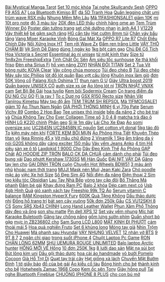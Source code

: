 [Bài Mystical Manga Tarot](https://cuahang4.github.io/p0/108/77/bai-mystical-manga-tarot-mua-hang-online/) [ Set 10 móc khóa](https://cuahang4.github.io/p0/111/333/set-10-moc-khoa-dang-kep-cang-cua-chuyen-dung-cho-xe-hoi-55stock-mua-hang-online/) [ Tai nghe Skullcandy Sesh](https://cuahang5.github.io/p0/151/245/tai-nghe-skullcandy-sesh-true-wireless-in-ear-mua-hang-online/) [ OPPO F9 A5S A7](https://cuahang4.github.io/p0/149/811/op-lung-oppo-f9a5sa7realme-2-pro-mua-hang-online/) [ Loa Bluetooth Kimiso BT](https://cuahang4.github.io/p0/145/68/loa-bluetooth-kimiso-bt-03-mua-hang-online/) [ đá 5D Tranh Hoa](https://cuahang5.github.io/p0/166/142/tranh-dinh-da-5d-tranh-hoa-sen-dinh-full-da-mua-hang-online/) [Quần legging chất umi](https://cuahang4.github.io/p0/112/46/quan-legging-chat-umi-mua-hang-online/) [ trùm wave RSX mẫu](https://cuahang4.github.io/p0/128/830/tem-trum-wave-rsx-mau-hot-mua-hang-online/) [ Nhung Mềm Mịn Lâu](https://cuahang4.github.io/p0/125/977/son-kem-li-min-nhu-nhung-mem-min-lau-troi-hieu-ung-tu-nhien-mua-hang-online/) [ Mã 11FASHIONSALE1 giảm 10K](https://cuahang4.github.io/p0/143/806/ma-11fashionsale1-giam-10k-don-50k-ao-lot-khong-duong-may-quyen-ru-cho-nu-mua-hang-online/) [ mi 10t pro note](https://cuahang5.github.io/p0/176/827/cuong-luc-kingkong-full-man-xiaomi-mi-10t-pro-note-9s-note9-pro-5g-note-7-8-pro-poco-x3-m3-k20-k30-pro-k40-pro-mi-8-se-mua-hang-online/) [ độ 3 màu tùy](https://cuahang4.github.io/p0/134/293/son-duong-am-herorange-thiet-ke-mau-thay-doi-theo-nhiet-do-3-mau-tuy-chon-mua-hang-online/) [ 20X đèn LED thấu](https://cuahang4.github.io/p0/133/546/kinh-lup-kep-ban-lt-86a-20x-den-led-thau-kinh-trang-optical-mua-hang-online/) [ chính hãng ome an](https://cuahang5.github.io/p0/171/864/xich-du-da-nang-kiem-nhun-chinh-hang-ome-an-toan-cho-be-3-thang-6-tuoi-mua-hang-online/) [ Tem Trùm Winner Đỏ](https://cuahang5.github.io/p0/179/642/tem-trum-winner-do-xanh-hrc-mua-hang-online/) [ Poster dán tường trang](https://cuahang4.github.io/p0/133/467/1-tam-poster-dan-tuong-trang-tri-hinh-anime-evangelion-mua-hang-online/) [ set chè dưỡng nhan](https://cuahang4.github.io/p0/147/611/set-che-duong-nhan-500g-mua-hang-online/) [ in ảnh A4 1](https://cuahang4.github.io/p0/102/58/giay-in-anh-a4-1-mat-bong-115gsm-100-toxap-mua-hang-online/) [ V1229 Váy thiết kế](https://cuahang4.github.io/p0/125/71/v1229-vay-thiet-ke-dvc-mua-hang-online/) [ bé gặm sạch răng](https://cuahang4.github.io/p0/111/743/snack-thai-lan-xuong-goodies-vi-gan-giup-be-gam-sach-rang-bo-sung-dinh-duong-mua-hang-online/) [HG cần tây](https://cuahang5.github.io/p0/155/663/hg-can-tay-mua-hang-online/) [ Hạt cườm 8mm túi](https://cuahang4.github.io/p0/131/718/hat-cuom-8mm-tui-10g-mua-hang-online/) [Chân váy bầu tầng](https://cuahang4.github.io/p0/139/295/chan-vay-bau-tang-mua-hang-online/) [ Vang Mixer Karaoke Vinh](https://cuahang4.github.io/p0/124/698/vang-mixer-karaoke-vinh-quang-mua-hang-online/) [ Bóng Gai Mát Xa](https://cuahang4.github.io/p0/125/832/bong-gai-mat-xa-tap-yoga-mua-hang-online/) [ OPPO R7 Lite R7](https://cuahang4.github.io/p0/109/632/op-lung-deo-oppo-r7-lite-r7-r7kf-mua-hang-online/) [ Chốt Điều Chỉnh Dây](https://cuahang4.github.io/p0/103/400/1-cap-chot-dieu-chinh-day-dan-guitar-3l3r-mua-hang-online/) [ Nồi Xửng Inox HT](https://cuahang5.github.io/p0/159/268/noi-xung-inox-ht-cook-28cm-mua-hang-online/) [Tem rời Wave Zx](https://cuahang4.github.io/p0/106/61/tem-roi-wave-zx-mua-hang-online/) [ Đầm ren trắng Little](https://cuahang4.github.io/p0/106/795/dam-ren-trang-little-paris-mua-hang-online/) [ VÁY THÔ CHẤM BI](https://cuahang4.github.io/p0/142/895/vay-tho-cham-bi-cung-xiu-mua-hang-online/) [ Vệ Sinh Dễ Dàng](https://cuahang4.github.io/p0/105/483/thot-inox-304-khang-khuan-cuong-luc-ve-sinh-de-dang-ra-dong-nhanh-chong-am-moc-khong-xuoc-dam-khong-mun-go-mua-hang-online/) [ dùng 1 ngày ko](https://cuahang5.github.io/p0/168/359/kinh-ap-trong-seed-nhat-ban-dung-1-ngay-ko-mau-seed-1day-pure-lens-seed-mua-hang-online/) [1kg bột cám gạo](https://cuahang4.github.io/p0/129/16/1kg-bot-cam-gao-mua-hang-online/) [ Chủ Đề Cổ Tích](https://cuahang4.github.io/p0/107/20/tranh-goc-mam-non-chu-de-co-tich-dan-gian-anh-that-xop-dep-tang-keo-mua-hang-online/) [ Hoa Victoria s Secret](https://cuahang5.github.io/p0/180/727/nuoc-hoa-victorias-secret-night-20ml-mua-hang-online/) [ Essentinal áo nỉ unisex](https://cuahang4.github.io/p0/134/885/ao-hoodie-mau-outerity-essentinal-ao-ni-unisex-mau-trang-nhieu-size-n134-mua-hang-online/) [ tử mặt kính thay](https://cuahang4.github.io/p0/121/389/kinh-han-dien-tu-mat-kinh-thay-the-mua-hang-online/) [ Size từ 1m8x2m FreeshipExtra](https://cuahang4.github.io/p0/119/895/chan-long-tuyet-size-tu-1m8x2mfreeshipextra-chan-ga-goi-dem-muji-mau-hoa-tiet-mua-hang-online/) [ Tinh Chất Ốc Sên](https://cuahang4.github.io/p0/144/329/tinh-chat-oc-sen-tunemakers-mua-hang-online/) [ Ấm siêu tốc sunhouse](https://cuahang5.github.io/p0/160/518/am-sieu-toc-sunhouse-18l-mua-hang-online/) [Xe thả khối friso](https://cuahang4.github.io/p0/111/638/xe-tha-khoi-friso-mua-hang-online/) [ Đèn pha Sirius Fi](https://cuahang4.github.io/p0/141/929/yamaha-den-pha-sirius-fi-zin-yamaha-mua-hang-online/) [ hồ vạn năng ZOYI](https://cuahang4.github.io/p0/105/309/dong-ho-van-nang-zoyi-zt-s1-chinh-hang-bao-hang-6-thang-mua-hang-online/) [NHẪN ĐÔI TITAN](https://cuahang4.github.io/p0/111/750/nhan-doi-titan-mua-hang-online/) [ Set 2 Tua Vít](https://cuahang4.github.io/p0/122/70/set-2-tua-vit-mini-sua-chua-da-nang-mua-hang-online/) [ bóng nước KOVA Clear](https://cuahang5.github.io/p0/164/960/keo-bong-nuoc-kova-clear-w-1kg-mua-hang-online/) [Váy công chúa monoco](https://cuahang5.github.io/p0/153/404/vay-cong-chua-monoco-mua-hang-online/) [ Túi đeo chéo B](https://cuahang5.github.io/p0/169/924/tui-deo-cheo-b-g-mua-hang-online/) [Túi đeo chéo](https://cuahang5.github.io/p0/170/164/tui-deo-cheo-mua-hang-online/) [ Máy sấy tóc Philips](https://cuahang4.github.io/p0/107/600/may-say-toc-philips-bhc015-mua-hang-online/) [ lót đồ lót quần](https://cuahang4.github.io/p0/147/606/hop-vai-dung-tat-vo-gio-vai-dung-ao-lot-do-lot-quan-ao-ngu-vay-ngu-gap-gon-sethome-official-store-mua-hang-online/) [Bao vợt cầu lông](https://cuahang4.github.io/p0/141/339/bao-vot-cau-long-mua-hang-online/) [ Khuôn inox làm giò](https://cuahang5.github.io/p0/154/401/khuon-inox-lam-gio-1kg-mua-hang-online/) [ đơn 50K Vòng cổ](https://cuahang4.github.io/p0/122/889/ma-11fashionsale1-giam-10k-don-50k-vong-co-choker-cd-sang-chanh-thoi-trang-cao-cap-sang-trong-mua-hang-online/) [Palang Xích Oshima 1T](https://cuahang5.github.io/p0/164/647/palang-xich-oshima-1t-mua-hang-online/) [ thun nam G U](https://cuahang4.github.io/p0/111/578/ao-thun-nam-g-u-uniql0-mua-hang-online/) [ Giày Ultra boost 2019](https://cuahang4.github.io/p0/100/518/giay-ultra-boost-2019-2020-50-den-trang-do-mua-hang-online/) [ Quần baggy UNISEX CÓ](https://cuahang5.github.io/p0/167/31/quan-baggy-unisex-co-bigsize-mua-hang-online/) [ auth size xs úe](https://cuahang4.github.io/p0/102/555/jump-zara-auth-size-xs-ue-1l-mua-hang-online/) [ Áo lông lót nỉ](https://cuahang4.github.io/p0/108/558/ao-long-lot-ni-doi-mua-hang-online/) [ TRƠN NHẬT VNXK cam](https://cuahang5.github.io/p0/152/63/ao-thun-nam-tron-nhat-vnxk-cam-sh01-mua-hang-online/) [Set Bộ Bé Gái](https://cuahang5.github.io/p0/156/623/set-bo-be-gai-mua-hang-online/) [hoa tuylip](https://cuahang4.github.io/p0/120/325/hoa-tuylip-mua-hang-online/) [Kem bôi Sodermix Cream](https://cuahang4.github.io/p0/131/935/kem-boi-sodermix-cream-mua-hang-online/) [ Cọ trang điểm đa](https://cuahang4.github.io/p0/138/70/co-trang-diem-da-nang-mua-hang-online/) [ DU NG CU GO](https://cuahang4.github.io/p0/125/70/gia-buon-dung-cu-got-mat-dua-mua-hang-online/) [ Fi la ray 1](https://cuahang5.github.io/p0/158/163/fila-ray-11-mua-hang-online/) [ To c Dươ ng](https://cuahang4.github.io/p0/149/603/tinh-dau-buoi-giam-rung-100-xit-buoi-vijully-chinh-hang-kich-moc-toc-duong-toc-dai-nhanh-mua-hang-online/) [ GSX R150 Recto size](https://cuahang4.github.io/p0/103/109/dia-gsx-r150-recto-size-45-thai-lan-mua-hang-online/) [ Nhân Vật Tanjirou Kimetsu](https://cuahang4.github.io/p0/103/768/mo-hinh-nhan-vat-tanjirou-kimetsu-no-yaiba-bang-pvc-mua-hang-online/) [Máy tạo độ ẩm](https://cuahang5.github.io/p0/174/497/may-tao-do-am-mua-hang-online/) [TEM TRÙM SH REPSOL](https://cuahang4.github.io/p0/107/828/tem-trum-sh-repsol-mua-hang-online/) [ Mã 11FMCGSALE1 giảm 10](https://cuahang4.github.io/p0/120/562/ma-11fmcgsale1-giam-10-don-250k-mi-gau-do-thung-30-goi-mua-hang-online/) [ Áo Thun Nam Ngắn](https://cuahang4.github.io/p0/121/747/ao-thun-nam-ngan-tay-co-tron-thoi-trang-han-quoc-2021-mua-hang-online/) [GIÁ PHƠI THÔNG MINH](https://cuahang4.github.io/p0/135/791/gia-phoi-thong-minh-mua-hang-online/) [ 6 vị 70g Pate](https://cuahang5.github.io/p0/177/729/ma-11fmcgsale1-giam-10-don-250k-6-vi70g-pate-cho-meo-applaws-pouch-cats-mua-hang-online/) [Serum Vichy 89](https://cuahang4.github.io/p0/105/573/serum-vichy-89-mua-hang-online/) [ Combo 2 Hop Bao](https://cuahang4.github.io/p0/104/645/combo-2-hop-bao-cao-su-durex-invisible-extra-thin-mua-hang-online/) [Tee unisex thỏ inside](https://cuahang5.github.io/p0/152/864/tee-unisex-tho-inside-mua-hang-online/) [ bếp đa năng 2](https://cuahang5.github.io/p0/158/727/kt-2525cm-khan-lau-bep-da-nang-2-mat-sieu-tham-lau-bep-bat-dia-ban-ghe-khang-khuan-sp031-mua-hang-online/) [ cho bé trai và](https://cuahang4.github.io/p0/108/685/pizama-cho-be-trai-va-be-gai-mua-hang-online/) [ Chúa Không Tay Cho](https://cuahang4.github.io/p0/130/283/dam-cong-chua-khong-tay-cho-be-gai-mua-hang-online/) [ Ever Collagen Time số](https://cuahang4.github.io/p0/121/539/ever-collagen-time-so-1-han-quoc-dang-bot-giup-sang-da-giam-tham-nam-hop-30-goi-hang-chinh-hang-mua-hang-online/) [ 3 0 4 8](https://cuahang5.github.io/p0/165/713/usb-30-4-8-16-32-64gb-toc-do-cao-mua-hang-online/) [ matcha trà đào ô](https://cuahang4.github.io/p0/116/384/hn-co-san-oreo-matcha-tra-dao-o-long-mua-hang-online/) [ HÌNH LG K220 chính](https://cuahang4.github.io/p0/108/228/man-hinh-lg-k220-chinh-hang-mua-hang-online/) [Phấn geo](https://cuahang5.github.io/p0/175/876/phan-geo-mua-hang-online/) [ Sỉ lẻ 1m dây](https://cuahang4.github.io/p0/139/678/si-le-1m-day-da-lon-mua-hang-online/) [ Lái Cho Xe Đạp](https://cuahang4.github.io/p0/135/703/phu-kien-gan-tay-lai-cho-xe-dap-leo-nui-mua-hang-online/) [Áo somi oversize sọc](https://cuahang5.github.io/p0/164/558/ao-somi-oversize-soc-mua-hang-online/) [ UC2845N UC2845BN IC nguồn](https://cuahang5.github.io/p0/167/702/combo-10-con-uc2845nuc2845bn-ic-nguon-dip-8-mua-hang-online/) [ Set cotton vịt donal](https://cuahang5.github.io/p0/176/790/set-cotton-vit-donal-cho-be-mua-hang-online/) [5kg táo đỏ To](https://cuahang5.github.io/p0/178/33/5kg-tao-do-to-mua-hang-online/) [ kiện máy nén khí](https://cuahang4.github.io/p0/119/936/combo-phu-kien-may-nen-khi-khong-dau-mua-hang-online/) [ FORTE KEM BÔI MỤN](https://cuahang5.github.io/p0/159/127/derma-forte-kem-boi-mun-tham-15g-mua-hang-online/) [Áo Phông Họa Tiết](https://cuahang4.github.io/p0/124/867/ao-phong-hoa-tiet-mua-hang-online/) [ Khuyên Thép titan vô](https://cuahang4.github.io/p0/147/637/khuyen-thep-titan-vo-cuc-mua-hang-online/) [ Ikea Rinnig 45 x](https://cuahang4.github.io/p0/108/596/bo-4-khan-lau-bat-ikea-rinnig-45-x-60-cm-mua-hang-online/) [Vở mẫu chữ đứng](https://cuahang4.github.io/p0/100/498/vo-mau-chu-dung-mua-hang-online/) [ 2 Vinamilk 1 5kg](https://cuahang5.github.io/p0/168/624/grow-plus-2-vinamilk-15kg-2021-mau-moi-mua-hang-online/) [ ẩm trắng da ý](https://cuahang5.github.io/p0/175/986/kem-duong-am-trang-da-y-di-hatomugi-moisturizing-conditioning-the-milky-nhat-ban-300g-mua-hang-online/) [ nói G20S không dây](https://cuahang4.github.io/p0/105/918/chuot-bay-dieu-khien-tu-xa-bang-giong-noi-g20s-khong-day-24g-co-con-quay-hoi-chuyen-mua-hang-online/) [ cảng exciter 150 mẫu](https://cuahang4.github.io/p0/102/52/cang-exciter-150-mau-moi-mua-hang-online/) [Váy yếm Jeans Anko](https://cuahang4.github.io/p0/118/952/vay-yem-jeans-anko-mua-hang-online/) [ 4 tim H4 siêu](https://cuahang4.github.io/p0/129/766/den-pha-led-4-tim-h4-sieu-sang-mua-hang-online/) [ sàn xe ô tô](https://cuahang5.github.io/p0/167/703/tham-lot-san-xe-o-to-7-cho-cao-cap-khong-mui-mua-hang-online/) [ Laxdokid 1 900G Cho](https://cuahang5.github.io/p0/150/277/sua-bot-laxdokid-1-900g-cho-tre-bieng-an-mua-hang-online/) [ Dây Đeo Kính Thể](https://cuahang4.github.io/p0/114/557/day-deo-kinh-the-thao-mua-hang-online/) [ Áo Phông GAP Chất](https://cuahang4.github.io/p0/113/197/ao-phong-gap-chat-cotton-mua-hang-online/) [ ÁO HOODIE ZIP TRƠN](https://cuahang4.github.io/p0/107/795/ao-hoodie-zip-tron-basic-unisex-mua-hang-online/) [ BALO CK DA CHUÂ](https://cuahang4.github.io/p0/116/458/balo-ck-da-chuan-xin-mua-hang-online/) [ cảm dành cho phái](https://cuahang4.github.io/p0/146/315/do-lot-ren-phoi-day-dan-cheo-goi-cam-danh-cho-phai-nu-co-ban-le-mua-hang-online/) [ Túi đeo bụng vải](https://cuahang4.github.io/p0/125/486/tui-deo-bung-vai-bo-mua-hang-online/) [Dao phượt Kershaw 1730SS](https://cuahang4.github.io/p0/134/746/dao-phuot-kershaw-1730ss-mua-hang-online/) [Mì Hàn Quốc](https://cuahang4.github.io/p0/132/893/mi-han-quoc-mua-hang-online/) [ ĐAI NỊT VÁY DA](https://cuahang5.github.io/p0/176/433/dai-nit-vay-da-ca-ban-3cm-mua-hang-online/) [ Găng tay len cho](https://cuahang5.github.io/p0/152/571/gang-tay-len-cho-be-mua-hang-online/) [GAI DÍNH TRÒN cuộn](https://cuahang4.github.io/p0/132/121/gai-dinh-tron-cuon-mua-hang-online/) [ Chuyển Hot Wheels BDW51](https://cuahang4.github.io/p0/142/924/do-choi-mo-hinh-hot-wheels-sieu-xe-tai-trung-chuyen-hot-wheels-bdw51-giao-hang-ngau-nhien-mua-hang-online/) [ 3 màu ánh nhũ](https://cuahang4.github.io/p0/141/796/san-sll-phan-bat-sang-hightlight-hudapro-3-mau-anh-nhu-bac-vang-hong-mua-hang-online/) [ khoác nam thời trang](https://cuahang5.github.io/p0/168/116/ao-khoac-nam-thoi-trang-2hand-mua-hang-online/) [ MUJI Mask nén Muji](https://cuahang4.github.io/p0/149/14/muji-mask-nen-muji-20-vien-mua-hang-online/) [Jean Kaki Zara](https://cuahang5.github.io/p0/169/370/jean-kaki-zara-mua-hang-online/) [ Chó poodle mặc áo](https://cuahang5.github.io/p0/159/1/cho-poodle-mac-ao-25cm-mua-hang-online/) [ việc Xe hơi Size](https://cuahang5.github.io/p0/161/839/mo-hinh-meo-mini-trang-tri-ban-lam-viec-xe-hoi-size-nho-35cm-mua-hang-online/) [ Số Đẹp Sim 4G](https://cuahang4.github.io/p0/114/73/sim-so-dep-sim-4g-viettel-f70-f90-khuyen-mai-khung-mua-hang-online/) [Nồi điện đa năng](https://cuahang4.github.io/p0/139/834/noi-dien-da-nang-mua-hang-online/) [ Điện thoại 2 Sim](https://cuahang4.github.io/p0/114/243/dien-thoai-2-sim-motorola-p30-play-mua-hang-online/) [ tạo kiểu tóc Obsidian](https://cuahang4.github.io/p0/135/831/gel-tao-kieu-toc-obsidian-150ml-mua-hang-online/) [ Lau Tay Nhà Bếp](https://cuahang4.github.io/p0/146/852/khan-lau-tay-nha-bep-25x25cm-mua-hang-online/) [vòng tay cặp đôi](https://cuahang5.github.io/p0/154/913/vong-tay-cap-doi-mua-hang-online/) [ Bố Thắng Má phanh](https://cuahang5.github.io/p0/168/892/bo-thang-ma-phanh-xe-novou-sirius-mua-hang-online/) [Đầm bé gái](https://cuahang4.github.io/p0/137/549/dam-be-gai-mua-hang-online/) [Khay đựng Ram PC](https://cuahang5.github.io/p0/181/279/khay-dung-ram-pc-mua-hang-online/) [Balo 2 khóa](https://cuahang5.github.io/p0/173/629/balo-2-khoa-mua-hang-online/) [ Dép cam next có](https://cuahang4.github.io/p0/139/613/dep-cam-next-co-quai-sale-mua-hang-online/) [ Usb 4gb Hình Quả](https://cuahang4.github.io/p0/109/872/usb-4gb-hinh-qua-bo-mua-hang-online/) [ gió xanh xách tay](https://cuahang4.github.io/p0/138/993/dau-gio-xanh-xach-tay-my-mua-hang-online/) [ Freeship 99k TQ Áo](https://cuahang5.github.io/p0/169/77/freeship-99k-tq-ao-khoac-mua-hang-online/) [Serum vitamin C balance](https://cuahang4.github.io/p0/109/277/serum-vitamin-c-balance-mua-hang-online/) [ RAM Kingston HyperX Fury](https://cuahang5.github.io/p0/167/207/ram-kingston-hyperx-fury-8gb-ddr4-bus-2400-mhz-mua-hang-online/) [ 600K Quà Tặng Không](https://cuahang4.github.io/p0/122/592/ma-cossang11-giam-10-don-600k-qua-tang-khong-banbo-duong-3-mon-cai-thien-da-lao-hoa-ohui-age-recovery-3pcs-gimmick-mua-hang-online/) [Dầu thảo dược nhi](https://cuahang4.github.io/p0/143/299/dau-thao-duoc-nhi-mua-hang-online/) [Đồng hồ trang trí](https://cuahang5.github.io/p0/156/447/dong-ho-trang-tri-mua-hang-online/) [ bát sen cây vuông](https://cuahang4.github.io/p0/102/606/bat-sen-cay-vuong-inox-304-mua-hang-online/) [ 50k đơn 250k Gấu](https://cuahang4.github.io/p0/134/527/ma-lt50-giam-50k-don-250k-gau-bong-pokemon-purin-22cm-pokemon-mua-hang-online/) [ CS VU12SKH 8 CS](https://cuahang5.github.io/p0/161/295/phu-kien-luoi-loc-dieu-hoa-panasonic-model-cs-vu12skh-8-cs-vu18skh-8-cs-vz12tkh-8-cs-vz9tkh-8-cs-vu9skh-8-mua-hang-online/) [ Sony SRS Xb43 CHÌNH](https://cuahang4.github.io/p0/142/649/loa-sony-srs-xb43-chinh-hang-new-100-mua-hang-online/) [ Long Hand Leather Wallet](https://cuahang4.github.io/p0/111/760/long-hand-leather-wallet-for-men-mua-hang-online/) [ Phun Xăm Phổ Thông](https://cuahang4.github.io/p0/131/819/kim-phun-xam-pho-thong-1-3-5-7-100c-mua-hang-online/) [ dây đeo và ống](https://cuahang4.github.io/p0/144/74/clearance-salebinh-nuoc-nhua-khong-chua-bpa-tich-hop-day-deo-va-ong-hut-mua-hang-online/) [son shu matte](https://cuahang4.github.io/p0/146/962/son-shu-matte-mua-hang-online/) [ Pin dell XPS 12](https://cuahang4.github.io/p0/110/119/pin-dell-xps-12-9q23-55wh-mua-hang-online/) [Set váy yếm nhung](https://cuahang5.github.io/p0/160/667/set-vay-yem-nhung-mua-hang-online/) [ Míc hát Karaoke Buletooth](https://cuahang4.github.io/p0/123/550/mic-hat-karaoke-buletooth-m8-mua-hang-online/) [Găng tay chống nắng](https://cuahang5.github.io/p0/151/231/gang-tay-chong-nang-mua-hang-online/) [ gồm lưng sườn phím](https://cuahang5.github.io/p0/169/265/bo-vo-j500-j5-samsung-gom-lungsuonphim-nguon-va-phim-am-luong-mua-hang-online/) [ Quần short bò gập](https://cuahang5.github.io/p0/171/561/quan-short-bo-gap-gau-mua-hang-online/) [ mực in ZB236802 cho](https://cuahang4.github.io/p0/123/306/hop-muc-in-zb236802-cho-hp301xlbk-mua-hang-online/) [Sam Sung LCD L800](https://cuahang5.github.io/p0/163/230/sam-sung-lcd-l800-mua-hang-online/) [MẮT KINH ĐI PHƯỢT](https://cuahang4.github.io/p0/103/502/mat-kinh-di-phuot-mua-hang-online/) [ cảm thoải mái 5](https://cuahang4.github.io/p0/138/203/quan-lot-in-chu-finetoo-phong-cach-goi-cam-thoai-mai-5-mau-tuy-chon-cho-nu-co-m-xl-mua-hang-online/) [ Hoa quả nghiền Fruto](https://cuahang4.github.io/p0/107/72/hoa-qua-nghien-fruto-nga-mua-hang-online/) [Set 6 khủng long](https://cuahang4.github.io/p0/115/373/set-6-khung-long-mua-hang-online/) [Móng tay giả](https://cuahang4.github.io/p0/140/463/mong-tay-gia-mua-hang-online/) [ Nhìn Trộm Cho Huawei](https://cuahang4.github.io/p0/109/35/kinh-cuong-luc-toan-man-hinh-chong-nhin-trom-cho-huawei-nova-3i-mua-hang-online/) [ Má phanh sau Hyundai](https://cuahang4.github.io/p0/100/870/ma-phanh-sau-hyundai-getz-mua-hang-online/) [VÁY NHUNG VELVET](https://cuahang4.github.io/p0/116/958/vay-nhung-velvet-mua-hang-online/) [ 12 nhãn vở BTS](https://cuahang4.github.io/p0/148/719/set-12-nhan-vo-bts-billboard-hot-100-mua-hang-online/) [ 9 9T 8 7](https://cuahang4.github.io/p0/123/519/kinh-cuong-luc-xiaomi-redmi-10-9-9t-8-7-note-11-10-9-9s-8-7-k30-k20-pro-max-9a-9c-7a-6a-25d-trong-suot-vat-canh-mua-hang-online/) [ 2 ngăn chỉ giao](https://cuahang5.github.io/p0/159/951/ban-tra-2-ngan-chi-giao-noi-thanh-ha-noi-mua-hang-online/) [ trong suốt iPhone 4](https://cuahang4.github.io/p0/149/908/op-deo-trong-suot-iphone-4-4s-mua-hang-online/) [ Chuột Laptop Pc Game](https://cuahang4.github.io/p0/100/886/chuot-gaming-khong-day-chong-on-may-vi-tinh-t-wolf-q15-led-rgb-chuot-laptop-pc-game-thu-chuyen-game-mua-hang-online/) [ RON CHÂN LÒNG 62MM](https://cuahang4.github.io/p0/102/278/ron-chan-long-62mm-cho-exciter-light-mua-hang-online/) [ SHU UEMURA ROUGE UNLIMITED](https://cuahang5.github.io/p0/165/498/son-shu-uemura-rouge-unlimited-supreme-matte-mua-hang-online/) [ Balo laptop Arctic hunter](https://cuahang4.github.io/p0/108/583/balo-laptop-arctic-hunter-b00193-mua-hang-online/) [ HỒNG MỚI VỀ Hồng](https://cuahang4.github.io/p0/143/363/hong-moi-ve-hong-treo-kieu-nhat-kentary-tui-200g400g800g-khong-duong-mem-deo-ngot-kentary-mua-hang-online/) [ 10 đơn 250K 1kg](https://cuahang4.github.io/p0/119/506/ma-11fmcgsale1-giam-10-don-250k-1kg-cam-ca-koi-king-feed-42-dam-mua-hang-online/) [ 8 lưỡi dao sản](https://cuahang4.github.io/p0/119/496/may-cat-co-tia-cay-cam-tay-da-nang-tang-kem-8-luoi-dao-san-xuat-theo-cong-nghe-duc-mua-hang-online/) [ Mặt nạ sủi bọt](https://cuahang5.github.io/p0/162/634/mat-na-sui-bot-sum37-mua-hang-online/) [ Bút lông kim uni](https://cuahang5.github.io/p0/180/768/but-long-kim-uni-150-mua-hang-online/) [Dầu gội thảo dược](https://cuahang4.github.io/p0/120/231/dau-goi-thao-duoc-mua-hang-online/) [hoa cài áo handmade](https://cuahang5.github.io/p0/173/114/hoa-cai-ao-handmade-mua-hang-online/) [ vỏ bưởi Pomelo Cocoon](https://cuahang5.github.io/p0/180/694/xit-duong-toc-tinh-dau-vo-buoi-pomelo-cocoon-140ml-mua-hang-online/) [ Già Hỗ Trợ Di](https://cuahang4.github.io/p0/115/283/gay-chong-3-chan-va-4-chan-cho-nguoi-gia-ho-tro-di-chuyen-mua-hang-online/) [ Quạt tay trái cây](https://cuahang5.github.io/p0/180/680/quat-tay-trai-cay-cute-mua-hang-online/) [ Hạt giống xà lách](https://cuahang5.github.io/p0/154/181/hat-giong-xa-lach-xoan-cac-loai-mua-hang-online/) [ Chuyền Mặt Bướm Đính](https://cuahang4.github.io/p0/117/939/day-chuyen-mat-buom-dinh-da-pha-le-lap-lanh-mua-hang-online/) [ 1 tờ giấy báo](https://cuahang4.github.io/p0/147/844/1-to-giay-bao-den-5070-cm-mua-hang-online/) [ đồ của bé gái](https://cuahang5.github.io/p0/175/290/do-cua-be-gai-4-mua-hang-online/) [ Áo kiểu cổ tàu](https://cuahang4.github.io/p0/118/226/ao-kieu-co-tau-borip-mua-hang-online/) [Bóng hình cho bé](https://cuahang4.github.io/p0/129/36/bong-hinh-cho-be-mua-hang-online/) [ thành kính cho bể](https://cuahang5.github.io/p0/159/967/nep-meka-gac-thanh-kinh-cho-be-ca-mua-hang-online/) [ Hotwheels Zamac 1968 Copo](https://cuahang4.github.io/p0/120/627/hotwheels-zamac-1968-copo-camaro-mua-hang-online/) [ Kem ốc sên Tony](https://cuahang4.github.io/p0/114/655/kem-oc-sen-tony-moly-mua-hang-online/) [Giày hồng pull](https://cuahang4.github.io/p0/139/977/giay-hong-pull-mua-hang-online/) [ Tai nghe Bluetooth Fineblue](https://cuahang5.github.io/p0/162/88/tai-nghe-bluetooth-fineblue-mate9s-kem-mic-thoai-mua-hang-online/) [CHUÔNG IPHONE 8 PLUS](https://cuahang4.github.io/p0/103/490/chuong-iphone-8-plus-mua-hang-online/) [ cho con bú mở](https://cuahang4.github.io/p0/117/0/ao-cho-con-bu-mo-cuc-hang-thai-chuan-loai-dep-mua-hang-online/) 